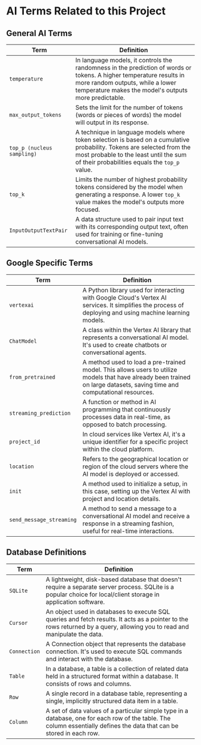 # AI Terms Related to this Project

## General AI Terms

| Term | Definition |
|------|------------|
| `temperature` | In language models, it controls the randomness in the prediction of words or tokens. A higher temperature results in more random outputs, while a lower temperature makes the model's outputs more predictable. |
| `max_output_tokens` | Sets the limit for the number of tokens (words or pieces of words) the model will output in its response. |
| `top_p (nucleus sampling)` | A technique in language models where token selection is based on a cumulative probability. Tokens are selected from the most probable to the least until the sum of their probabilities equals the `top_p` value. |
| `top_k` | Limits the number of highest probability tokens considered by the model when generating a response. A lower `top_k` value makes the model's outputs more focused. |
| `InputOutputTextPair` | A data structure used to pair input text with its corresponding output text, often used for training or fine-tuning conversational AI models. |

## Google Specific Terms

| Term | Definition |
|------|------------|
| `vertexai` | A Python library used for interacting with Google Cloud's Vertex AI services. It simplifies the process of deploying and using machine learning models. |
| `ChatModel` | A class within the Vertex AI library that represents a conversational AI model. It's used to create chatbots or conversational agents. |
| `from_pretrained` | A method used to load a pre-trained model. This allows users to utilize models that have already been trained on large datasets, saving time and computational resources. |
| `streaming_prediction` | A function or method in AI programming that continuously processes data in real-time, as opposed to batch processing. |
| `project_id` | In cloud services like Vertex AI, it's a unique identifier for a specific project within the cloud platform. |
| `location` | Refers to the geographical location or region of the cloud servers where the AI model is deployed or accessed. |
| `init` | A method used to initialize a setup, in this case, setting up the Vertex AI with project and location details. |
| `send_message_streaming` | A method to send a message to a conversational AI model and receive a response in a streaming fashion, useful for real-time interactions. |

## Database Definitions

| Term | Definition |
|------|------------|
| `SQLite` | A lightweight, disk-based database that doesn't require a separate server process. SQLite is a popular choice for local/client storage in application software. |
| `Cursor` | An object used in databases to execute SQL queries and fetch results. It acts as a pointer to the rows returned by a query, allowing you to read and manipulate the data. |
| `Connection` | A Connection object that represents the database connection. It's used to execute SQL commands and interact with the database. |
| `Table` | In a database, a table is a collection of related data held in a structured format within a database. It consists of rows and columns. |
| `Row` | A single record in a database table, representing a single, implicitly structured data item in a table. |
| `Column` | A set of data values of a particular simple type in a database, one for each row of the table. The column essentially defines the data that can be stored in each row. |

